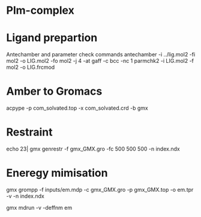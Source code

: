 # Plm-complex

# Ligand prepartion

Antechamber and parameter check commands
antechamber -i ../lig.mol2 -fi mol2 -o LIG.mol2 -fo mol2 -j 4 -at gaff -c bcc -nc 1
parmchk2 -i LIG.mol2 -f mol2 -o LIG.frcmod

# Amber to Gromacs
acpype -p com_solvated.top -x com_solvated.crd -b gmx 

# Restraint
echo 23| gmx genrestr -f gmx_GMX.gro -fc 500 500 500 -n index.ndx

# Eneregy mimisation
gmx grompp -f inputs/em.mdp -c gmx_GMX.gro -p gmx_GMX.top -o em.tpr -v -n index.ndx 

gmx mdrun -v -deffnm em
